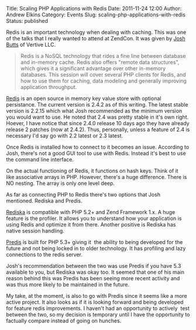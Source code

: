 Title: Scaling PHP Applications with Redis
Date: 2011-11-24 12:00
Author: Andrew Elkins
Category: Events
Slug: scaling-php-applications-with-redis
Status: published

Redis is an important technology when dealing with caching. This was one
of the talks that I really wanted to attend at ZendCon. It was given by
[Josh Butts](http://twitter.com/#!/jimbojsb) of Vertive LLC.

> Redis is a NoSQL technology that rides a fine line between database
> and in-memory cache. Redis also offers "remote data structures", which
> gives it a significant advantage over other in-memory databases. This
> session will cover several PHP clients for Redis, and how to use them
> for caching, data modeling and generally improving application
> throughput.

[Redis](http://redis.io/) is an open source in memory key value store
with optional persistance. The current version is 2.4.2 as of this
writing. The latest stable version is 2.2.15 which what Josh recommended
as the minimum version you would want to use. He noted that 2.4 was
pretty stable in it's own right. Hoever, I have notice that since 2.4.0
release 10 days ago they have already release 2 patches (now at 2.4.2).
Thus, personally, unless a feature of 2.4 is necessary I'd say go with
2.2 latest or 2.3 latest.

Once Redis is installed how to connect to it becomes an issue. According
to Josh, there's not a good GUI tool to use with Redis. Instead it's
best to use the command line interface.

On the actual functioning of Redis, it functions on hash keys. Think of
it like associative arrays in PHP. However, there's a huge difference.
There is NO nesting. The array is only one level deep.

As far as connecting PHP to Redis there's two options that Josh
mentioned. Rediska and Predis.

[Rediska](http://rediska.geometria-lab.net/) is compatible with PHP 5.2+
and Zend Framework 1.x. A huge feature is the profiler. It allows you to
understand how your application is using Redis and optimize it from
there. Another positive is Rediska has native session handling.

[Predis](https://github.com/nrk/predis/wiki) is built for PHP 5.3+
giving it  the ability to being developed for the future and not being
locked in to older technology. It has profiling and lazy connections to
the redis server.

Josh's recommendation between the two was use Predis if you have 5.3
available to you, but Rediska was okay too. It seemed that one of his
main reason behind this was Predis has been seeing more recent activity
and was thus more likely to be maintained in the future.

My take, at the moment, is also to go with Predis since it seems like a
more active project. It also looks as if it is looking forward and being
developed for feature redis improvements. I haven't had an opportunity
to actively  test between the two, so my decision is temporary until I
have the opportunity to factually compare instead of going on hunches.
